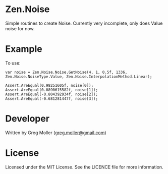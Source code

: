 # Zen.Noise

Simple routines to create Noise. Currently very incomplete, only does Value noise for now.

# Example
To use:

    var noise = Zen.Noise.Noise.GetNoise(4, 1, 0.5f, 1336, Zen.Noise.NoiseType.Value, Zen.Noise.InterpolationMethod.Linear);

    Assert.AreEqual(0.98251605f, noise[0]);
    Assert.AreEqual(0.0890615582f, noise[1]);
    Assert.AreEqual(-0.804392934f, noise[2]);
    Assert.AreEqual(-0.681281447f, noise[3]);
    
# Developer
Written by Greg Moller (greg.moller@gmail.com)

# License
Licensed under the MIT License. See the LICENCE file for more information.
